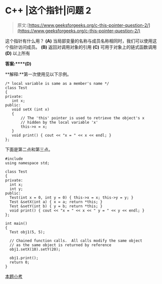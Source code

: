 # C++ |这个指针|问题 2

> 原文:[https://www.geeksforgeeks.org/c-this-pointer-question-2/](https://www.geeksforgeeks.org/c-this-pointer-question-2/)

这个指针有什么用？
**(A)** 当局部变量的名称与成员名称相同时，我们可以使用这个指针访问成员。
**(B)** 返回对调用对象的引用
**(C)** 可用于对象上的链式函数调用
**(D)** 以上所有

**答案:****(D)**

**解释:**第一次使用见以下示例。

```
/* local variable is same as a member's name */
class Test
{
private:
   int x;
public:
   void setX (int x)
   {
       // The 'this' pointer is used to retrieve the object's x
       // hidden by the local variable 'x'
       this->x = x;
   }
   void print() { cout << "x = " << x << endl; }
};
```

下面是第二点和第三点。

```
#include
using namespace std;

class Test
{
private:
  int x;
  int y;
public:
  Test(int x = 0, int y = 0) { this->x = x; this->y = y; }
  Test &setX(int a) { x = a; return *this; }
  Test &setY(int b) { y = b; return *this; }
  void print() { cout << "x = " << x << " y = " << y << endl; }
};

int main()
{
  Test obj1(5, 5);

  // Chained function calls.  All calls modify the same object
  // as the same object is returned by reference
  obj1.setX(10).setY(20);

  obj1.print();
  return 0;
}

```

[本题小考](https://www.geeksforgeeks.org/quiz-corner-gq/)